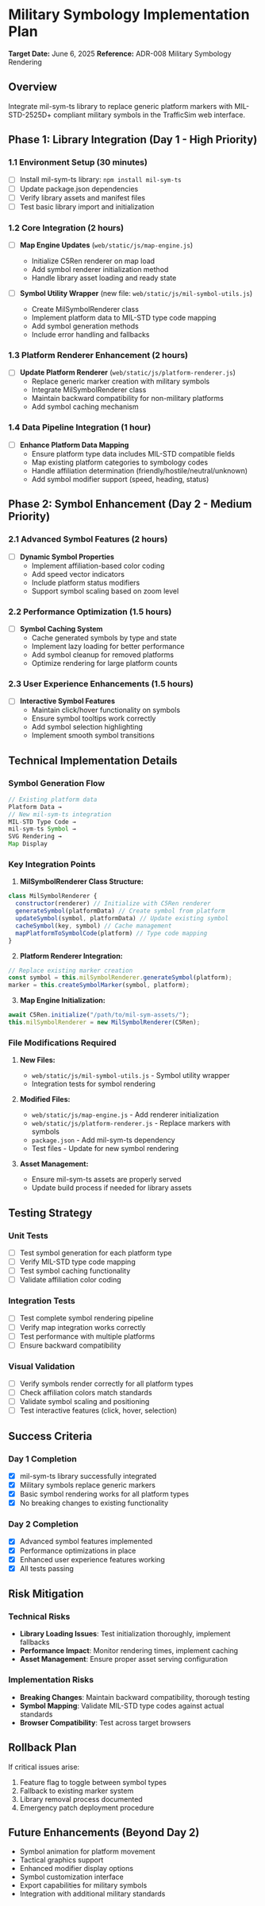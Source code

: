 # Military Symbology Implementation Plan

**Target Date:** June 6, 2025
**Reference:** ADR-008 Military Symbology Rendering

## Overview

Integrate mil-sym-ts library to replace generic platform markers with MIL-STD-2525D+ compliant military symbols in the TrafficSim web interface.

## Phase 1: Library Integration (Day 1 - High Priority)

### 1.1 Environment Setup (30 minutes)
- [ ] Install mil-sym-ts library: `npm install mil-sym-ts`
- [ ] Update package.json dependencies
- [ ] Verify library assets and manifest files
- [ ] Test basic library import and initialization

### 1.2 Core Integration (2 hours)
- [ ] **Map Engine Updates** (`web/static/js/map-engine.js`)
  - Initialize C5Ren renderer on map load
  - Add symbol renderer initialization method
  - Handle library asset loading and ready state

- [ ] **Symbol Utility Wrapper** (new file: `web/static/js/mil-symbol-utils.js`)
  - Create MilSymbolRenderer class
  - Implement platform data to MIL-STD type code mapping
  - Add symbol generation methods
  - Include error handling and fallbacks

### 1.3 Platform Renderer Enhancement (2 hours)
- [ ] **Update Platform Renderer** (`web/static/js/platform-renderer.js`)
  - Replace generic marker creation with military symbols
  - Integrate MilSymbolRenderer class
  - Maintain backward compatibility for non-military platforms
  - Add symbol caching mechanism

### 1.4 Data Pipeline Integration (1 hour)
- [ ] **Enhance Platform Data Mapping**
  - Ensure platform type data includes MIL-STD compatible fields
  - Map existing platform categories to symbology codes
  - Handle affiliation determination (friendly/hostile/neutral/unknown)
  - Add symbol modifier support (speed, heading, status)

## Phase 2: Symbol Enhancement (Day 2 - Medium Priority)

### 2.1 Advanced Symbol Features (2 hours)
- [ ] **Dynamic Symbol Properties**
  - Implement affiliation-based color coding
  - Add speed vector indicators
  - Include platform status modifiers
  - Support symbol scaling based on zoom level

### 2.2 Performance Optimization (1.5 hours)
- [ ] **Symbol Caching System**
  - Cache generated symbols by type and state
  - Implement lazy loading for better performance
  - Add symbol cleanup for removed platforms
  - Optimize rendering for large platform counts

### 2.3 User Experience Enhancements (1.5 hours)
- [ ] **Interactive Symbol Features**
  - Maintain click/hover functionality on symbols
  - Ensure symbol tooltips work correctly
  - Add symbol selection highlighting
  - Implement smooth symbol transitions

## Technical Implementation Details

### Symbol Generation Flow
```javascript
// Existing platform data
Platform Data →
// New mil-sym-ts integration
MIL-STD Type Code →
mil-sym-ts Symbol →
SVG Rendering →
Map Display
```

### Key Integration Points

1. **MilSymbolRenderer Class Structure:**
```javascript
class MilSymbolRenderer {
  constructor(renderer) // Initialize with C5Ren renderer
  generateSymbol(platformData) // Create symbol from platform
  updateSymbol(symbol, platformData) // Update existing symbol
  cacheSymbol(key, symbol) // Cache management
  mapPlatformToSymbolCode(platform) // Type code mapping
}
```

2. **Platform Renderer Integration:**
```javascript
// Replace existing marker creation
const symbol = this.milSymbolRenderer.generateSymbol(platform);
marker = this.createSymbolMarker(symbol, platform);
```

3. **Map Engine Initialization:**
```javascript
await C5Ren.initialize("/path/to/mil-sym-assets/");
this.milSymbolRenderer = new MilSymbolRenderer(C5Ren);
```

### File Modifications Required

1. **New Files:**
   - `web/static/js/mil-symbol-utils.js` - Symbol utility wrapper
   - Integration tests for symbol rendering

2. **Modified Files:**
   - `web/static/js/map-engine.js` - Add renderer initialization
   - `web/static/js/platform-renderer.js` - Replace markers with symbols
   - `package.json` - Add mil-sym-ts dependency
   - Test files - Update for new symbol rendering

3. **Asset Management:**
   - Ensure mil-sym-ts assets are properly served
   - Update build process if needed for library assets

## Testing Strategy

### Unit Tests
- [ ] Test symbol generation for each platform type
- [ ] Verify MIL-STD type code mapping
- [ ] Test symbol caching functionality
- [ ] Validate affiliation color coding

### Integration Tests
- [ ] Test complete symbol rendering pipeline
- [ ] Verify map integration works correctly
- [ ] Test performance with multiple platforms
- [ ] Ensure backward compatibility

### Visual Validation
- [ ] Verify symbols render correctly for all platform types
- [ ] Check affiliation colors match standards
- [ ] Validate symbol scaling and positioning
- [ ] Test interactive features (click, hover, selection)

## Success Criteria

### Day 1 Completion
- [x] mil-sym-ts library successfully integrated
- [x] Military symbols replace generic markers
- [x] Basic symbol rendering works for all platform types
- [x] No breaking changes to existing functionality

### Day 2 Completion
- [x] Advanced symbol features implemented
- [x] Performance optimizations in place
- [x] Enhanced user experience features working
- [x] All tests passing

## Risk Mitigation

### Technical Risks
- **Library Loading Issues**: Test initialization thoroughly, implement fallbacks
- **Performance Impact**: Monitor rendering times, implement caching
- **Asset Management**: Ensure proper asset serving configuration

### Implementation Risks
- **Breaking Changes**: Maintain backward compatibility, thorough testing
- **Symbol Mapping**: Validate MIL-STD type codes against actual standards
- **Browser Compatibility**: Test across target browsers

## Rollback Plan

If critical issues arise:
1. Feature flag to toggle between symbol types
2. Fallback to existing marker system
3. Library removal process documented
4. Emergency patch deployment procedure

## Future Enhancements (Beyond Day 2)

- Symbol animation for platform movement
- Tactical graphics support
- Enhanced modifier display options
- Symbol customization interface
- Export capabilities for military symbols
- Integration with additional military standards
